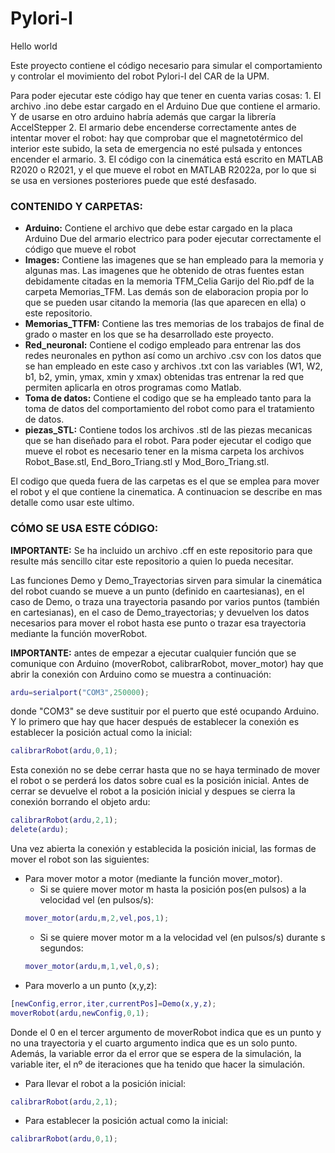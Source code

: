 # Pylori-I
Hello world

Este proyecto contiene el código necesario para simular el comportamiento y controlar el movimiento del robot Pylori-I del CAR de la UPM.

Para poder ejecutar este código hay que tener en cuenta varias cosas:
	1. El archivo .ino debe estar cargado en el Arduino Due que contiene el armario. Y de usarse en otro arduino habría además que cargar la librería AccelStepper
	2. El armario debe encenderse correctamente antes de intentar mover el robot: hay que comprobar que el magnetotérmico del interior este subido, la seta de emergencia no esté pulsada y entonces encender el armario.
	3. El código con la cinemática está escrito en MATLAB R2020 o R2021, y el que mueve el robot en MATLAB R2022a, por lo que si se usa en versiones posteriores puede que esté desfasado.
	
### CONTENIDO Y CARPETAS:	

* **Arduino:** Contiene el archivo que debe estar cargado en la placa Arduino Due del armario electrico para poder ejecutar correctamente el código que mueve el robot
* **Images:** Contiene las imagenes que se han empleado para la memoria y algunas mas. Las imagenes que he obtenido de otras fuentes estan debidamente citadas en la memoria TFM_Celia Garijo del Rio.pdf de la carpeta Memorias_TFM. Las demás son de elaboracion propia por lo que se pueden usar citando la memoria (las que aparecen en ella) o este repositorio.
*  **Memorias_TTFM:** Contiene las tres memorias de los trabajos de final de grado o master en los que se ha desarrollado este proyecto.
*  **Red_neuronal:** Contiene el codigo empleado para entrenar las dos redes neuronales en python así como un archivo .csv con los datos que se han empleado en este caso y archivos .txt con las variables (W1, W2, b1, b2, ymin, ymax, xmin y xmax) obtenidas tras entrenar la red que permiten aplicarla en otros programas como Matlab.
*  **Toma de datos:** Contiene el codigo que se ha empleado tanto para la toma de datos del comportamiento del robot como para el tratamiento de datos.
*  **piezas_STL:** Contiene todos los archivos .stl de las piezas mecanicas que se han diseñado para el robot. Para poder ejecutar el codigo que mueve el robot es necesario tener en la misma carpeta los archivos Robot_Base.stl, End_Boro_Triang.stl y Mod_Boro_Triang.stl.

El codigo que queda fuera de las carpetas es el que se emplea para mover el robot y el que contiene la cinematica. A continuacion se describe en mas detalle como usar este ultimo.

### CÓMO SE USA ESTE CÓDIGO:

**IMPORTANTE:** Se ha incluido un archivo .cff en este repositorio para que resulte más sencillo citar este repositorio a quien lo pueda necesitar.

Las funciones Demo y Demo_Trayectorias sirven para simular la cinemática del robot cuando se mueve a un punto (definido en caartesianas), en el caso de Demo, o traza una trayectoria pasando por varios puntos (también en cartesianas), en el caso de Demo_trayectorias; y devuelven los datos necesarios para mover el robot hasta ese punto o trazar esa trayectoria mediante la función moverRobot.
	
**IMPORTANTE:** antes de empezar a ejecutar cualquier función que se comunique con Arduino (moverRobot, calibrarRobot, mover_motor) hay que abrir la conexión con Arduino como se muestra a continuación:
		
```matlab
ardu=serialport("COM3",250000);
```
		
donde "COM3" se deve sustituir por el puerto que esté ocupando Arduino. Y lo primero que hay que hacer después de establecer la conexión es establecer la posición actual como la inicial:
		
```matlab
calibrarRobot(ardu,0,1);
```	
		
Esta conexión no se debe cerrar hasta que no se haya terminado de mover el robot o se perderá los datos sobre cual es la posición inicial. Antes de cerrar se devuelve el robot a la posición inicial y despues se cierra la conexión borrando el objeto ardu:
```matlab
calibrarRobot(ardu,2,1);
delete(ardu);
```

Una vez abierta la conexión y establecida la posición inicial, las formas de mover el robot son las siguientes:
 	
* Para mover motor a motor (mediante la función mover_motor). 
	* Si se quiere mover motor m hasta la posición pos(en pulsos) a la velocidad vel (en pulsos/s):
	```matlab
	mover_motor(ardu,m,2,vel,pos,1);
	```
	* Si se quiere mover motor m a la velocidad vel (en pulsos/s) durante s segundos:
	```matlab
	mover_motor(ardu,m,1,vel,0,s);
	```
* Para moverlo a un punto (x,y,z):
```matlab
[newConfig,error,iter,currentPos]=Demo(x,y,z);
moverRobot(ardu,newConfig,0,1);
```
Donde el 0 en el tercer argumento de moverRobot indica que es un punto y no una trayectoria y el cuarto argumento indica que es un solo punto. Además, la variable error da el error que se espera de la simulación, la variable iter, el nº de iteraciones que ha tenido que hacer la simulación.

* Para llevar el robot a la posición inicial:
```matlab
calibrarRobot(ardu,2,1);
```
* Para establecer la posición actual como la inicial:
```matlab
calibrarRobot(ardu,0,1); 	
```
